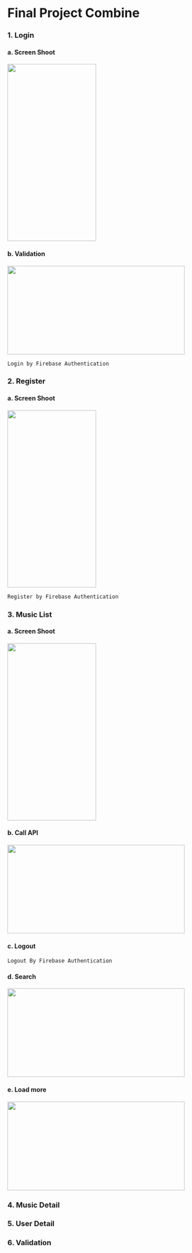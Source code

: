 # Final Project Combine
### 1. Login 
#### a. Screen Shoot
<img src="https://github.com/blkbrds/rd-combine/blob/final/an_nguyen_q/Examinations and projects/Final/AnNguyenQ/Images/login.png" width="200" height="400" />
 
#### b. Validation
<img src="https://github.com/blkbrds/rd-combine/blob/final/an_nguyen_q/Examinations and projects/Final/AnNguyenQ/Images/validate.png" width="400" height="200" />

    Login by Firebase Authentication
 
### 2. Register
#### a. Screen Shoot
<img src="https://github.com/blkbrds/rd-combine/blob/final/an_nguyen_q/Examinations and projects/Final/AnNguyenQ/Images/register.png" width="200" height="400" />
    
    Register by Firebase Authentication

### 3. Music List
#### a. Screen Shoot
<img src="https://github.com/blkbrds/rd-combine/blob/final/an_nguyen_q/Examinations and projects/Final/AnNguyenQ/Images/list.png" width="200" height="400" />

#### b. Call API
<img src="https://github.com/blkbrds/rd-combine/blob/final/an_nguyen_q/Examinations and projects/Final/AnNguyenQ/Images/handle_list.png" width="400" height="200" />

 #### c. Logout
    Logout By Firebase Authentication
 #### d. Search
<img src="https://github.com/blkbrds/rd-combine/blob/final/an_nguyen_q/Examinations and projects/Final/AnNguyenQ/Images/search.png" width="400" height="200" />

 #### e. Load more
 <img src="https://github.com/blkbrds/rd-combine/blob/final/an_nguyen_q/Examinations and projects/Final/AnNguyenQ/Images/loadmore.png" width="400" height="200" />
 
### 4. Music Detail
### 5. User Detail
### 6. Validation
